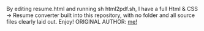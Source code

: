 By editing resume.html and running sh html2pdf.sh, I have a full Html & CSS -> Resume converter built into this repository, with no folder and all source files clearly laid out. Enjoy! 
ORIGINAL AUTHOR: <a href="http:/github.com/austinhutchen">me!</a>
